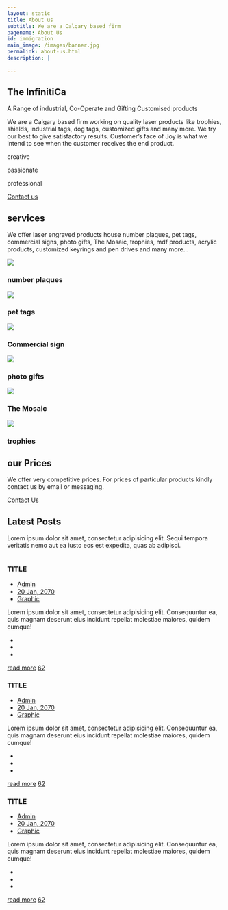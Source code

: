 ```yaml
---
layout: static
title: About us
subtitle: We are a Calgary based firm
pagename: About Us
id: immigration
main_image: /images/banner.jpg
permalink: about-us.html
description: |
 
---
```


  <div class="about-standard-row">
      <div class="container">
          <div class="row">
              <div class="col-md-6">
                  <div class="adfas">
                      <div class="about-me-text text-left">
                          <div class="section-title-2">
                              <h2 class="area-title">The InfinitiCa</h2>
                              <p>A Range of industrial, Co-Operate and Gifting Customised products </p>
                          </div>
                          <p>We are a Calgary based firm working on quality laser products like trophies, shields, industrial tags, dog tags, customized gifts and many more. We try our best to give satisfactory results. Customer’s face of Joy is what we intend to see when the customer receives the end product. </p>
                          <div class="about-block-icons">
                              <div class="single-block-option">
                                  <i class="ti-vector"></i>
                                  <p>creative</p>
                              </div>
                              <div class="single-block-option">
                                  <i class="ti-heart"></i>
                                  <p>passionate</p>
                              </div>
                              <div class="single-block-option">
                                  <i class="ti-bolt-alt"></i>
                                  <p>professional</p>
                              </div>
                          </div>
                          <a href="contact.html" class="button-boxed">Contact us <i class="ti-arrow-right"></i></a>
                      </div>
                  </div>
              </div>
              <div class="col-md-6">
                  <div class="about-me-img text-right">
                      <img src="images/avatar/1.png" alt="">
                  </div>
              </div>
          </div>
      </div>
  </div>
  <div class="wpsuptr-standard-row gray-bg service-section">
      <div class="container">
          <div class="row">
              <div class="col-xs-12">
                  <div class="section-title text-center">
                      <h2 class="area-title">services</h2>
                      <p>We offer laser engraved products house number plaques, pet tags, commercial signs, photo gifts, The Mosaic, trophies, mdf products, acrylic products, customized keyrings and pen drives and many more…</p>
                  </div>
              </div>
          </div>
          <div class="row">
                <div class="col-md-2 col-sm-6">
                    <div class="single-service">
                        <div class="service-header">
                        <div class="icon-img"><img src="../images/license-plate.png"></div>
                            <h3>number plaques</h3>
                        </div>
                    </div>
                </div>
                <div class="col-md-2 col-sm-6">
                    <div class="single-service">
                        <div class="service-header">
                        <div class="icon-img"><img src="../images/tag.png"></div>
                            <h3>pet tags</h3>
                        </div>
                    </div>
                </div>
                <div class="col-md-2 col-sm-6">
                    <div class="single-service">
                        <div class="service-header">
                        <div class="icon-img"><img src="../images/commercial-sign.png"></div>
                            <h3>Commercial sign</h3>
                        </div>
                    </div>
                </div>
                <div class="col-md-2 col-sm-6">
                    <div class="single-service">
                        <div class="service-header">
                        <div class="icon-img"><img src="../images/gift-photo.png"></div>
                            <h3>photo gifts</h3>
                        </div>
                    </div>
                </div>
                <div class="col-md-2 col-sm-6">
                    <div class="single-service">
                        <div class="service-header">
                        <div class="icon-img"><img src="../images/tiles.png"></div>
                            <h3>The Mosaic</h3>
                        </div>
                    </div>
                </div>
                <div class="col-md-2 col-sm-6">
                    <div class="single-service">
                        <div class="service-header">
                        <div class="icon-img"><img src="../images/trophy.png"></div>
                            <h3>trophies</h3>
                        </div>
                    </div>
                </div>
            </div>
      </div>
  </div>
  <div class="wpsuptr-standard-row price-table-area white-bg">
      <div class="container">
          <div class="row">
              <div class="col-xs-12">
                  <div class="section-title text-center" style="margin-bottom: 0;">
                      <h2 class="area-title">our Prices</h2>
                      <div class="text-price">
                                <p>We offer very competitive prices. For prices of particular products kindly contact us by email or messaging.</p>
                               <div><a href="/contact.html" class="button">Contact Us <i class="ti-arrow-right"></i></a></div>
                      </div>
                  </div>
              </div>
          </div>
      </div>
  </div>
<div class="wpsuptr-standard-row gray-bg">
    <div class="container">
        <div class="row">
            <div class="col-xs-12">
                <div class="section-title text-center">
                    <h2 class="area-title">Latest Posts</h2>
                    <p>Lorem ipsum dolor sit amet, consectetur adipisicing elit. Sequi tempora veritatis
                        nemo
                        aut ea iusto eos est expedita, quas ab adipisci.</p>
                </div>
            </div>
        </div>
        <div class="row">
            <div class="col-md-4 col-sm-6">
                <article class="grid-blog-post">
                    <div class="post-thumbnail">
                        <a href="#"><img src="images/portfolio/trophies/T10.jpg" alt=""></a>
                    </div>
                    <div class="post-content">
                        <div class="post-content-inner">
                            <h3>TITLE</h3>
                            <ul class="meta-info">
                                <li><a href="#">Admin</a></li>
                                <li><a href="#">20 Jan, 2070</a></li>
                                <li><a href="#">Graphic</a></li>
                            </ul>
                            <p>Lorem ipsum dolor sit amet, consectetur adipisicing elit. Consequuntur ea,
                                quis
                                magnam deserunt eius incidunt repellat molestiae maiores, quidem cumque!</p>
                        </div>
                        <div class="post-footer-meta clearfix">
                            <ul class="post-action-btn">
                                <li><a href="#"><i class="icon-refresh"></i></a></li>
                                <li><a href="#"><i class="icon-chat"></i></a></li>
                                <li><a href="#"><i class="icon-heart"></i></a></li>
                            </ul>
                            <div class="read-more-wrapper">
                                <a href="#" class="button">read more<i class="ti-arrow-right"></i></a>
                                <a href="#" class="like-count"><i class="ti-heart"></i><span>62</span></a>
                            </div>
                        </div>
                    </div>
                </article>
            </div>
            <div class="col-md-4 col-sm-6">
                <article class="grid-blog-post">
                    <div class="post-thumbnail">
                        <a href="#"><img src="images/portfolio/trophies/T5.jpg" alt=""></a>
                    </div>
                    <div class="post-content">
                        <div class="post-content-inner">
                            <h3>TITLE</h3>
                            <ul class="meta-info">
                                <li><a href="#">Admin</a></li>
                                <li><a href="#">20 Jan, 2070</a></li>
                                <li><a href="#">Graphic</a></li>
                            </ul>
                            <p>Lorem ipsum dolor sit amet, consectetur adipisicing elit. Consequuntur ea,
                                quis
                                magnam deserunt eius incidunt repellat molestiae maiores, quidem cumque!</p>
                        </div>
                        <div class="post-footer-meta clearfix">
                            <ul class="post-action-btn">
                                <li><a href="#"><i class="icon-refresh"></i></a></li>
                                <li><a href="#"><i class="icon-chat"></i></a></li>
                                <li><a href="#"><i class="icon-heart"></i></a></li>
                            </ul>
                            <div class="read-more-wrapper">
                                <a href="#" class="button">read more<i class="ti-arrow-right"></i></a>
                                <a href="#" class="like-count"><i class="ti-heart"></i><span>62</span></a>
                            </div>
                        </div>
                    </div>
                </article>
            </div>
            <div class="col-md-4 col-sm-6 hidden-sm">
                <article class="grid-blog-post">
                    <div class="post-thumbnail">
                        <a href="#"><img src="images/portfolio/trophies/T12.jpg" alt=""></a>
                    </div>
                    <div class="post-content">
                        <div class="post-content-inner">
                            <h3>TITLE</h3>
                            <ul class="meta-info">
                                <li><a href="#">Admin</a></li>
                                <li><a href="#">20 Jan, 2070</a></li>
                                <li><a href="#">Graphic</a></li>
                            </ul>
                            <p>Lorem ipsum dolor sit amet, consectetur adipisicing elit. Consequuntur ea,
                                quis
                                magnam deserunt eius incidunt repellat molestiae maiores, quidem cumque!</p>
                        </div>
                        <div class="post-footer-meta clearfix">
                            <ul class="post-action-btn">
                                <li><a href="#"><i class="icon-refresh"></i></a></li>
                                <li><a href="#"><i class="icon-chat"></i></a></li>
                                <li><a href="#"><i class="icon-heart"></i></a></li>
                            </ul>
                            <div class="read-more-wrapper">
                                <a href="#" class="button">read more<i class="ti-arrow-right"></i></a>
                                <a href="#" class="like-count"><i class="ti-heart"></i><span>62</span></a>
                            </div>
                        </div>
                    </div>
                </article>
            </div>
        </div>
    </div>
</div>